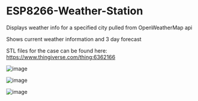 # ESP8266-Weather-Station

  Displays weather info for a specified city pulled from OpenWeatherMap api

  Shows current weather information and 3 day forecast

  STL files for the case can be found here: https://www.thingiverse.com/thing:6362166

![image](https://github.com/evanyam01/ESP8266-Weather-Station/assets/129211573/a2e2f026-36b4-4705-ab97-eaa647249dfe)

![image](https://github.com/evanyam01/ESP8266-Weather-Station/assets/129211573/e592a72a-3b25-490b-875b-c5e26bb030ef)

![image](https://github.com/evanyam01/ESP8266-Weather-Station/assets/129211573/920aed50-20c2-41a1-92ba-49520f162273)
